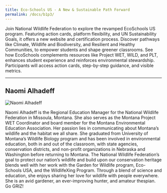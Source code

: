 ```yaml
---
title: Eco-Schools US - A New & Sustainable Path Forward
permalink: /docs/b1p3/
---
```


Join National Wildlife Federation to explore the revamped EcoSchools US program. Featuring action cards, platform flexibility, and UN Sustainability Goals, it offers a new website and certification process. Discover pathways like Climate, Wildlife and Biodiversity, and Resilient and Healthy Communities, to empower students and shape greener classrooms. See how EcoSchools complements resources like Project WET, WILD, and PLT, enhances student experience and reinforces environmental stewardship. Participants will access action cards, step-by-step guidance, and visible metrics.

***

## Naomi Alhadeff

![Naomi Alhadeff](../monday/breakout1/images/naomi.jpg)

Naomi Alhadeff is the Regional Education Manager for the National Wildlife Federation in Missoula, Montana. She also serves as the Montana Project WET Coordinator and board member for the Montana Environmental Education Association. Her passion lies in communicating about Montana’s wildlife and the habitat we all share. She graduated from University of Montana’s Wildlife Biology program and has been involved in environmental education, both in and out of the classroom, with state agencies, conservation districts, and non-profit organizations in Nebraska and Washington before returning to Montana. The National Wildlife Federation’s goal to protect our nation’s wildlife and build upon our conservation heritage blends well with her work with the Garden for Wildlife program, Eco-Schools USA, and the WildlifeXing Program. Through a blend of science and education, she enjoys sharing her love for wildlife with people everywhere. She is an avid gardener, an ever-improving hunter, and amateur thespian. Go GRIZ! 
